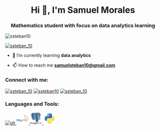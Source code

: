 <h1 align="center">Hi 👋, I'm Samuel Morales</h1>
<h3 align="center">Mathematics student with focus on data analytics learning</h3>

<p align="left"> <img src="https://komarev.com/ghpvc/?username=ssteban10&label=Profile%20views&color=0e75b6&style=flat" alt="ssteban10" /> </p>

<p align="left"> <a href="https://twitter.com/ssteban_10" target="blank"><img src="https://img.shields.io/twitter/follow/ssteban_10?logo=twitter&style=for-the-badge" alt="ssteban_10" /></a> </p>

- 🌱 I’m currently learning **data analytics**

- 📫 How to reach me **samuelsteban10@gmail.com**

<h3 align="left">Connect with me:</h3>
<p align="left">
<a href="https://twitter.com/ssteban_10" target="blank"><img align="center" src="https://raw.githubusercontent.com/rahuldkjain/github-profile-readme-generator/master/src/images/icons/Social/twitter.svg" alt="ssteban_10" height="30" width="40" /></a>
<a href="https://linkedin.com/in/ssteban10" target="blank"><img align="center" src="https://raw.githubusercontent.com/rahuldkjain/github-profile-readme-generator/master/src/images/icons/Social/linked-in-alt.svg" alt="ssteban10" height="30" width="40" /></a>
<a href="https://instagram.com/ssteban_10" target="blank"><img align="center" src="https://raw.githubusercontent.com/rahuldkjain/github-profile-readme-generator/master/src/images/icons/Social/instagram.svg" alt="ssteban_10" height="30" width="40" /></a>
</p>

<h3 align="left">Languages and Tools:</h3>
<p align="left"> <a href="https://git-scm.com/" target="_blank" rel="noreferrer"> <img src="https://www.vectorlogo.zone/logos/git-scm/git-scm-icon.svg" alt="git" width="40" height="40"/> </a> <a href="https://www.mysql.com/" target="_blank" rel="noreferrer"> <img src="https://raw.githubusercontent.com/devicons/devicon/master/icons/mysql/mysql-original-wordmark.svg" alt="mysql" width="40" height="40"/> </a> <a href="https://www.postgresql.org" target="_blank" rel="noreferrer"> <img src="https://raw.githubusercontent.com/devicons/devicon/master/icons/postgresql/postgresql-original-wordmark.svg" alt="postgresql" width="40" height="40"/> </a> <a href="https://www.python.org" target="_blank" rel="noreferrer"> <img src="https://raw.githubusercontent.com/devicons/devicon/master/icons/python/python-original.svg" alt="python" width="40" height="40"/> </a> </p>
